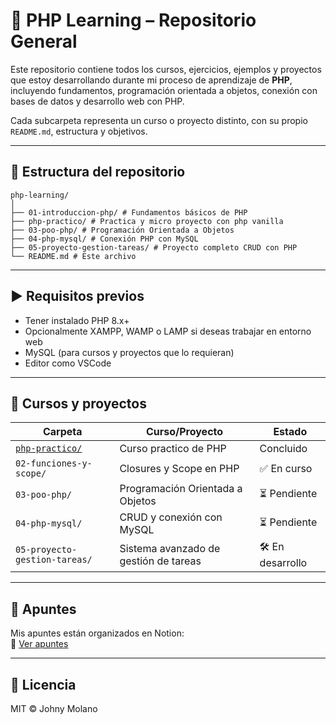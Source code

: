 # 🐘 PHP Learning – Repositorio General

Este repositorio contiene todos los cursos, ejercicios, ejemplos y proyectos que estoy desarrollando durante mi proceso de aprendizaje de **PHP**, incluyendo fundamentos, programación orientada a objetos, conexión con bases de datos y desarrollo web con PHP.

Cada subcarpeta representa un curso o proyecto distinto, con su propio `README.md`, estructura y objetivos.

---

## 📂 Estructura del repositorio

```
php-learning/
│
├── 01-introduccion-php/ # Fundamentos básicos de PHP
├── php-practico/ # Practica y micro proyecto con php vanilla
├── 03-poo-php/ # Programación Orientada a Objetos
├── 04-php-mysql/ # Conexión PHP con MySQL
├── 05-proyecto-gestion-tareas/ # Proyecto completo CRUD con PHP
└── README.md # Este archivo
```

---

## ▶️ Requisitos previos

- Tener instalado PHP 8.x+
- Opcionalmente XAMPP, WAMP o LAMP si deseas trabajar en entorno web
- MySQL (para cursos y proyectos que lo requieran)
- Editor como VSCode

---

## 📌 Cursos y proyectos

| Carpeta                          | Curso/Proyecto                                       | Estado      |
|----------------------------------|------------------------------------------------------|-------------|
| [`php-practico/`](./php-practico/)           | Curso practico de PHP                                 | Concluido |
| `02-funciones-y-scope/`          | Closures y Scope en PHP                             | ✅ En curso |
| `03-poo-php/`                    | Programación Orientada a Objetos                    | ⏳ Pendiente |
| `04-php-mysql/`                  | CRUD y conexión con MySQL                           | ⏳ Pendiente |
| `05-proyecto-gestion-tareas/`    | Sistema avanzado de gestión de tareas               | 🛠️ En desarrollo |

---

## 📝 Apuntes

Mis apuntes están organizados en Notion:  
📒 [Ver apuntes](https://www.notion.so/PHP-21d8ea02b9a780f4a9ebd569e085fcb8?source=copy_link)

---

## 📄 Licencia

MIT © Johny Molano

